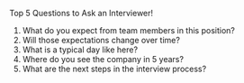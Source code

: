 Top 5 Questions to Ask an Interviewer!

1. What do you expect from team members in this position?
2. Will those expectations change over time?
3. What is a typical day like here?
4. Where do you see the company in 5 years?
5. What are the next steps in the interview process?

